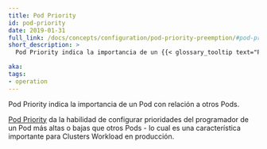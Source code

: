 ```yaml
---
title: Pod Priority
id: pod-priority
date: 2019-01-31
full_link: /docs/concepts/configuration/pod-priority-preemption/#pod-priority
short_description: >
  Pod Priority indica la importancia de un {{< glossary_tooltip text="Pod" term_id="pod" >}} con relación a otros {{< glossary_tooltip text="Pods" term_id="pod" >}}. 

aka:
tags:
- operation
---
```

 Pod Priority indica la importancia de un Pod con relación a otros Pods.

<!--more-->

[Pod Priority](/docs/concepts/configuration/pod-priority-preemption/#pod-priority) da la habilidad de configurar prioridades del programador de un Pod más altas o bajas que otros Pods - lo cual es una característica importante para Clusters Workload en producción. 
